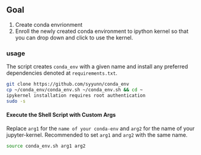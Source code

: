 ## Goal
1. Create conda envrionment
2. Enroll the newly created conda environment to ipython kernel so that you can drop down and click to use the kernel.

### usage  
The script creates `conda_env` with a given name and install any preferred dependencies denoted at `requirements.txt`. 

```bash
git clone https://github.com/syyunn/conda_env
cp ~/conda_env/conda_env.sh ~/conda_env.sh && cd ~
ipykernel installation requires root authentication 
sudo -s 
```

#### Execute the Shell Script with Custom Args 
Replace `arg1` for the `name of your conda-env` and `arg2` for the name of your jupyter-kernel. Recommended to set `arg1` and `arg2` with the same name.

```bash
source conda_env.sh arg1 arg2
```
